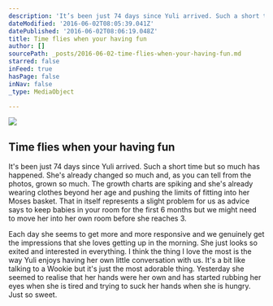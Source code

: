 ```yaml
---
description: 'It’s been just 74 days since Yuli arrived. Such a short time but so much has happened. She’s already changed so much and, as you can tell from the photos, grown so much. The growth charts are spiking and she’s already wearing clothes beyond her age and pushing the limits of fitting into her Moses basket. That in itself represents a slight problem for us as advice says to keep babies in your room for the first 6 months but we might need to move her into her own room before she reaches 3.'
dateModified: '2016-06-02T08:05:39.041Z'
datePublished: '2016-06-02T08:06:19.048Z'
title: Time flies when your having fun
author: []
sourcePath: _posts/2016-06-02-time-flies-when-your-having-fun.md
starred: false
inFeed: true
hasPage: false
inNav: false
_type: MediaObject

---
```

<article style=""><img src="https://the-grid-user-content.s3-us-west-2.amazonaws.com/5bab5128-3107-4f11-813c-1f384a662cdb.jpg" /><h1>Time flies when your having fun</h1></article>

It's been just 74 days since Yuli arrived. Such a short time but so much has happened. She's already changed so much and, as you can tell from the photos, grown so much. The growth charts are spiking and she's already wearing clothes beyond her age and pushing the limits of fitting into her Moses basket. That in itself represents a slight problem for us as advice says to keep babies in your room for the first 6 months but we might need to move her into her own room before she reaches 3\.

Each day she seems to get more and more responsive and we genuinely get the impressions that she loves getting up in the morning. She just looks so exited and interested in everything. I think the thing I love the most is the way Yuli enjoys having her own little conversation with us. It's a bit like talking to a Wookie but it's just the most adorable thing. Yesterday she seemed to realise that her hands were her own and has started rubbing her eyes when she is tired and trying to suck her hands when she is hungry. Just so sweet.